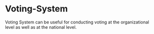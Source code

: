 # Voting-System
Voting System can be useful for conducting voting at the organizational level as well as at the national level.
